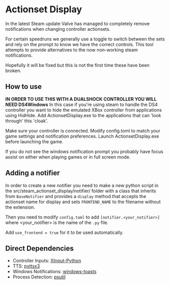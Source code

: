 # Actionset Display #

In the latest Steam update Valve has managed to completely remove notifications
when changing controller actionsets.

For certain speedruns we generally use a toggle to switch between the sets
and rely on the prompt to know we have the correct controls. This tool attempts
to provide alternatives to the now non-working steam notifications.

Hopefully it will be fixed but this is not the first time these have been broken.

## How to use ##

**IN ORDER TO USE THIS WITH A DUALSHOCK CONTROLLER YOU WILL NEED DS4Windows**
In this case if you're using steam to handle the DS4 controller you want to hide
the emulated XBox controller from applications using HidHide. Add ActionsetDisplay.exe
to the applications that can 'look through' this 'cloak'.

Make sure your controller is connected.
Modify config.toml to match your game settings and notification preferences.
Launch ActionsetDisplay.exe before launching the game.

If you do not see the windows notification prompt you probably have focus assist
on either when playing games or in full screen mode.

## Adding a notifier ##

In order to create a new notifier you need to make a new python script in 
the src/steam_actionset_display/notifier/ folder with a class that inherits
from `BaseNotifier` and provides a `display` method that accepts the actionset
name for display and sets `FRONTEND_NAME` to the filename without the extension.

Then you need to modify `config.toml` to add `[notifier.<your_notifier>]` where
<your_notifier> is the name of the `.py` file.

Add `use_frontend = true` for it to be used automatically.


## Direct Dependencies ##

* Controller Inputs: [XInput-Python](https://github.com/Zuzu-Typ/XInput-Python)
* TTS: [pyttsx3](https://github.com/nateshmbhat/pyttsx3)
* Windows Notifications: [windows-toasts](https://github.com/DatGuy1/Windows-Toasts)
* Process Detection: [psutil](https://github.com/giampaolo/psutil)

